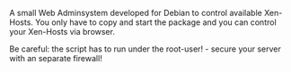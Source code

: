 A small Web Adminsystem developed for Debian to control available Xen-Hosts.
You only have to copy and start the package and you can control your Xen-Hosts via browser.

Be careful: the script has to run under the root-user! - secure your server with an separate firewall!
